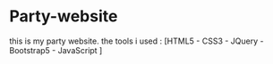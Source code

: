 # Party-website
this is my party website. the tools i used : [HTML5 - CSS3 - JQuery - Bootstrap5 - JavaScript ]
